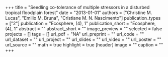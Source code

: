 +++
title = "Seedling co-tolerance of multiple stressors in a disturbed tropical floodplain forest"
date = "2013-01-01"
authors = ["Christine M. Lucas", "Emilio M. Bruna", "Cristiane M. N. Nascimento"]
publication_types = ["2"]
publication = "Ecosphere, (4), 1"
publication_short = "Ecosphere, (4), 1"
abstract = ""
abstract_short = ""
image_preview = ""
selected = false
projects = []
tags = []
url_pdf = "NA"
url_preprint = ""
url_code = ""
url_dataset = ""
url_project = ""
url_slides = ""
url_video = ""
url_poster = ""
url_source = ""
math = true
highlight = true
[header]
image = ""
caption = ""
+++

